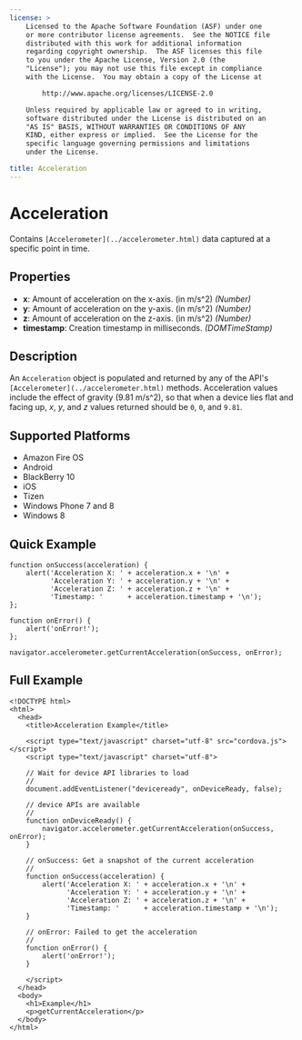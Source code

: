 ```yaml
---
license: >
    Licensed to the Apache Software Foundation (ASF) under one
    or more contributor license agreements.  See the NOTICE file
    distributed with this work for additional information
    regarding copyright ownership.  The ASF licenses this file
    to you under the Apache License, Version 2.0 (the
    "License"); you may not use this file except in compliance
    with the License.  You may obtain a copy of the License at

        http://www.apache.org/licenses/LICENSE-2.0

    Unless required by applicable law or agreed to in writing,
    software distributed under the License is distributed on an
    "AS IS" BASIS, WITHOUT WARRANTIES OR CONDITIONS OF ANY
    KIND, either express or implied.  See the License for the
    specific language governing permissions and limitations
    under the License.

title: Acceleration
---
```


# Acceleration

Contains `[Accelerometer](../accelerometer.html)` data captured at a specific point in time.

## Properties

- __x__:  Amount of acceleration on the x-axis. (in m/s^2) _(Number)_
- __y__:  Amount of acceleration on the y-axis. (in m/s^2) _(Number)_
- __z__:  Amount of acceleration on the z-axis. (in m/s^2) _(Number)_
- __timestamp__: Creation timestamp in milliseconds. _(DOMTimeStamp)_

## Description

An `Acceleration` object is populated and returned by any of the API's
`[Accelerometer](../accelerometer.html)` methods. Acceleration values include the effect of
gravity (9.81 m/s^2), so that when a device lies flat and facing up,
_x_, _y_, and _z_ values returned should be `0`, `0`, and `9.81`.

## Supported Platforms

- Amazon Fire OS 
- Android
- BlackBerry 10
- iOS
- Tizen
- Windows Phone 7 and 8
- Windows 8

## Quick Example

    function onSuccess(acceleration) {
        alert('Acceleration X: ' + acceleration.x + '\n' +
              'Acceleration Y: ' + acceleration.y + '\n' +
              'Acceleration Z: ' + acceleration.z + '\n' +
              'Timestamp: '      + acceleration.timestamp + '\n');
    };

    function onError() {
        alert('onError!');
    };

    navigator.accelerometer.getCurrentAcceleration(onSuccess, onError);

## Full Example

    <!DOCTYPE html>
    <html>
      <head>
        <title>Acceleration Example</title>

        <script type="text/javascript" charset="utf-8" src="cordova.js"></script>
        <script type="text/javascript" charset="utf-8">

        // Wait for device API libraries to load
        //
        document.addEventListener("deviceready", onDeviceReady, false);

        // device APIs are available
        //
        function onDeviceReady() {
            navigator.accelerometer.getCurrentAcceleration(onSuccess, onError);
        }

        // onSuccess: Get a snapshot of the current acceleration
        //
        function onSuccess(acceleration) {
            alert('Acceleration X: ' + acceleration.x + '\n' +
                  'Acceleration Y: ' + acceleration.y + '\n' +
                  'Acceleration Z: ' + acceleration.z + '\n' +
                  'Timestamp: '      + acceleration.timestamp + '\n');
        }

        // onError: Failed to get the acceleration
        //
        function onError() {
            alert('onError!');
        }

        </script>
      </head>
      <body>
        <h1>Example</h1>
        <p>getCurrentAcceleration</p>
      </body>
    </html>
